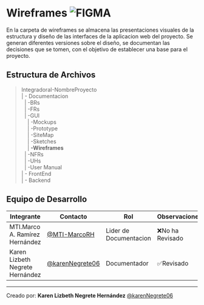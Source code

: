 # Wireframes   ![FIGMA](https://img.shields.io/badge/Markdown-000000?style=for-the-badge&logo=markdown&logoColor=white)

En la carpeta de wireframes se almacena las presentaciones  visuales  de la estructura y diseño de las interfaces de la aplicacion web del proyecto. Se generan diferentes versiones sobre el diseño, se documentan las decisiones que se tomen, con el objetivo de establecer una base para el proyecto.


## Estructura de Archivos

>IntegradoraI-NombreProyecto<br>
>| - Documentacion<br>
>&nbsp;&nbsp;| -BRs<br>
>&nbsp;&nbsp;| -FRs<br>
>&nbsp;&nbsp;| -GUI<br>
>&nbsp;&nbsp;&nbsp;&nbsp;| -Mockups<br>
>&nbsp;&nbsp;&nbsp;&nbsp;| -Prototype<br>
>&nbsp;&nbsp;&nbsp;&nbsp;| -SiteMap<br>
>&nbsp;&nbsp;&nbsp;&nbsp;| -Sketches<br>
>&nbsp;&nbsp;&nbsp;&nbsp;| **-Wireframes**<br>
>&nbsp;&nbsp;| -NFRs<br>
>&nbsp;&nbsp;| -UHs<br>
>&nbsp;&nbsp;| -User Manual<br>
>| - FrontEnd <br>
>| - Backend


## Equipo de Desarrollo

|Integrante|Contacto|Rol|Observaciones|
|-----------|-------|---|-------------|
|MTI.Marco A. Ramírez Hernández|[@MTI-MarcoRH](https://github.com/MTI-MarcoRH)|Lider de Documentacion|❌No ha Revisado|
|Karen Lizbeth Negrete Hernández|[@karenNegrete06](https://github.com/karenNegrete06)|Documentador|✅Revisado|


---

Creado por: **Karen Lizbeth Negrete Hernández** 
   [@karenNegrete06](https://github.com/karenNegrete06)
